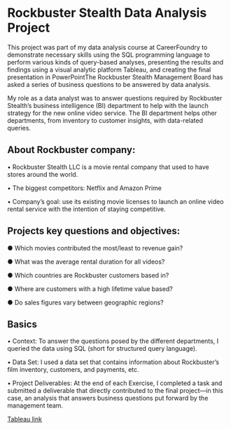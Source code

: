 # Rockbuster Stealth Data Analysis Project

This project was part of my data analysis course at CareerFoundry to demonstrate necessary skills using the SQL programming language to  perform various kinds of query-based analyses, presenting the results  and findings using a visual analytic platform Tableau, and creating the  final presentation in PowerPointThe Rockbuster Stealth Management Board has asked a series of business questions to be answered by data analysis.

My role as a data analyst was to answer questions required by Rockbuster Stealth’s business intelligence (BI) department to help with the launch strategy for the new online video service. The BI department helps other departments, from inventory to customer insights, with data-related queries.

## About Rockbuster company:

• Rockbuster Stealth LLC is a movie rental company that used to have stores around the world.

• The biggest competitors: Netflix and Amazon Prime

• Company’s goal: use its existing movie licenses to launch an online video rental service with the intention of staying competitive. 

## Projects key questions and objectives:

● Which movies contributed the most/least to revenue gain? 

● What was the average rental duration for all videos? 

● Which countries are Rockbuster customers based in? 

● Where are customers with a high lifetime value based? 

● Do sales figures vary between geographic regions?

## Basics

• Context: To answer the questions posed by the different departments, I 
queried the data using SQL (short for structured query language). 

• Data Set: I used a data set that contains information about Rockbuster’s
film inventory, customers, and payments, etc.

• Project Deliverables: At the end of each Exercise, I completed a task and 
submitted a deliverable that directly contributed to the final project—in 
this case, an analysis that answers business questions put forward by the 
management team.




[Tableau link](https://public.tableau.com/authoring/Rockbuster-Task3_10/Customersaroundworld#1)
